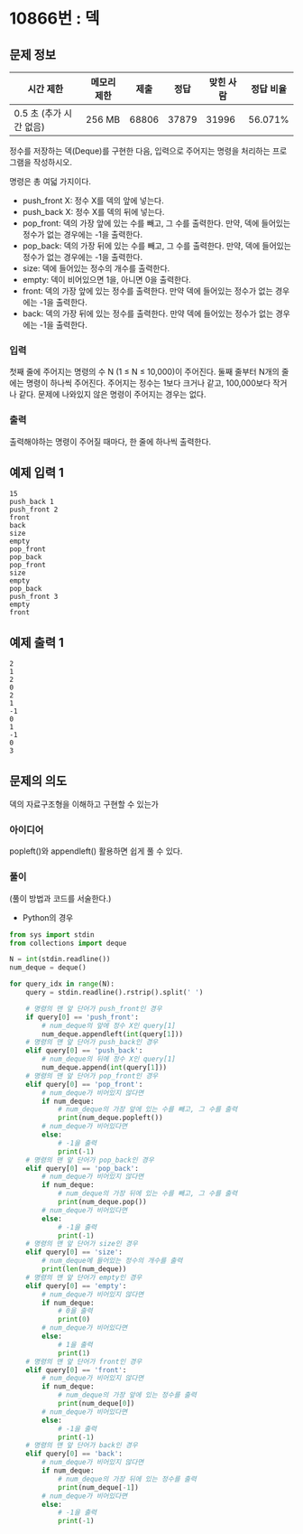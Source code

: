 # 10866번 : 덱

## 문제 정보

| 시간 제한 | 메모리 제한 | 제출 | 정답 | 맞힌 사람 | 정답 비율 |
| --- | --- | --- | --- | --- | --- |
| 0.5 초 (추가 시간 없음) | 256 MB | 68806 | 37879 | 31996 | 56.071% |

정수를 저장하는 덱(Deque)를 구현한 다음, 입력으로 주어지는 명령을 처리하는 프로그램을 작성하시오.

명령은 총 여덟 가지이다.

- push_front X: 정수 X를 덱의 앞에 넣는다.
- push_back X: 정수 X를 덱의 뒤에 넣는다.
- pop_front: 덱의 가장 앞에 있는 수를 빼고, 그 수를 출력한다. 만약, 덱에 들어있는 정수가 없는 경우에는 -1을 출력한다.
- pop_back: 덱의 가장 뒤에 있는 수를 빼고, 그 수를 출력한다. 만약, 덱에 들어있는 정수가 없는 경우에는 -1을 출력한다.
- size: 덱에 들어있는 정수의 개수를 출력한다.
- empty: 덱이 비어있으면 1을, 아니면 0을 출력한다.
- front: 덱의 가장 앞에 있는 정수를 출력한다. 만약 덱에 들어있는 정수가 없는 경우에는 -1을 출력한다.
- back: 덱의 가장 뒤에 있는 정수를 출력한다. 만약 덱에 들어있는 정수가 없는 경우에는 -1을 출력한다.

### 입력

첫째 줄에 주어지는 명령의 수 N (1 ≤ N ≤ 10,000)이 주어진다. 둘째 줄부터 N개의 줄에는 명령이 하나씩 주어진다. 주어지는 정수는 1보다 크거나 같고, 100,000보다 작거나 같다. 문제에 나와있지 않은 명령이 주어지는 경우는 없다.

### 출력

출력해야하는 명령이 주어질 때마다, 한 줄에 하나씩 출력한다.

## 예제 입력 1

```
15
push_back 1
push_front 2
front
back
size
empty
pop_front
pop_back
pop_front
size
empty
pop_back
push_front 3
empty
front

```

## 예제 출력 1

```
2
1
2
0
2
1
-1
0
1
-1
0
3
```

## 문제의 의도

덱의 자료구조형을 이해하고 구현할 수 있는가

### 아이디어

popleft()와 appendleft() 활용하면 쉽게 풀 수 있다.

### 풀이

(풀이 방법과 코드를 서술한다.)

- Python의 경우

```python
from sys import stdin
from collections import deque

N = int(stdin.readline())
num_deque = deque()

for query_idx in range(N):
    query = stdin.readline().rstrip().split(' ')

    # 명령의 맨 앞 단어가 push_front인 경우
    if query[0] == 'push_front':
        # num_deque의 앞에 정수 X인 query[1]
        num_deque.appendleft(int(query[1]))
    # 명령의 맨 앞 단어가 push_back인 경우
    elif query[0] == 'push_back':
        # num_deque의 뒤에 정수 X인 query[1]
        num_deque.append(int(query[1]))
    # 명령의 맨 앞 단어가 pop_front인 경우
    elif query[0] == 'pop_front':
        # num_deque가 비어있지 않다면
        if num_deque:
            # num_deque의 가장 앞에 있는 수를 빼고, 그 수를 출력
            print(num_deque.popleft())
        # num_deque가 비어있다면
        else:
            # -1을 출력
            print(-1)
    # 명령의 맨 앞 단어가 pop_back인 경우
    elif query[0] == 'pop_back':
        # num_deque가 비어있지 않다면
        if num_deque:
            # num_deque의 가장 뒤에 있는 수를 빼고, 그 수를 출력
            print(num_deque.pop())
        # num_deque가 비어있다면
        else:
            # -1을 출력
            print(-1)
    # 명령의 맨 앞 단어가 size인 경우
    elif query[0] == 'size':
        # num_deque에 들어있는 정수의 개수를 출력
        print(len(num_deque))
    # 명령의 맨 앞 단어가 empty인 경우
    elif query[0] == 'empty':
        # num_deque가 비어있지 않다면
        if num_deque:
            # 0을 출력
            print(0)
        # num_deque가 비어있다면
        else:
            # 1을 출력
            print(1)
    # 명령의 맨 앞 단어가 front인 경우
    elif query[0] == 'front':
        # num_deque가 비어있지 않다면
        if num_deque:
            # num_deque의 가장 앞에 있는 정수를 출력
            print(num_deque[0])
        # num_deque가 비어있다면
        else:
            # -1을 출력
            print(-1)
    # 명령의 맨 앞 단어가 back인 경우
    elif query[0] == 'back':
        # num_deque가 비어있지 않다면
        if num_deque:
            # num_deque의 가장 뒤에 있는 정수를 출력
            print(num_deque[-1])
        # num_deque가 비어있다면
        else:
            # -1을 출력
            print(-1)
```